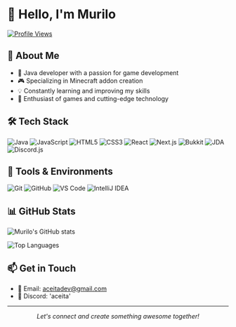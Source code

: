 # 👋 Hello, I'm Murilo

[![Profile Views](https://komarev.com/ghpvc/?username=aceitadev&color=blueviolet&style=flat-square&label=Profile+Views)](https://github.com/aceitadev)

## 👤 About Me

- 🚀 Java developer with a passion for game development
- 🎮 Specializing in Minecraft addon creation
- 💡 Constantly learning and improving my skills
- 🌟 Enthusiast of games and cutting-edge technology

## 🛠️ Tech Stack

![Java](https://img.shields.io/badge/Java-%23ED8B00.svg?style=for-the-badge&logo=java&logoColor=white)
![JavaScript](https://img.shields.io/badge/JavaScript-%23F7DF1E.svg?style=for-the-badge&logo=javascript&logoColor=black)
![HTML5](https://img.shields.io/badge/HTML5-%23E34F26.svg?style=for-the-badge&logo=html5&logoColor=white)
![CSS3](https://img.shields.io/badge/CSS3-%231572B6.svg?style=for-the-badge&logo=css3&logoColor=white)
![React](https://img.shields.io/badge/React-%2320232a.svg?style=for-the-badge&logo=react&logoColor=%2361DAFB)
![Next.js](https://img.shields.io/badge/Next.js-%23000000.svg?style=for-the-badge&logo=next.js&logoColor=white)
![Bukkit](https://img.shields.io/badge/Bukkit-%232B2B2B.svg?style=for-the-badge&logo=data:image/png;base64,<base64_encoded_icon>&logoColor=white)
![JDA](https://img.shields.io/badge/JDA-%23007ACC.svg?style=for-the-badge&logoColor=white)
![Discord.js](https://img.shields.io/badge/Discord.js-%232C2F33.svg?style=for-the-badge&logo=discord&logoColor=blue)

## 🔧 Tools & Environments

![Git](https://img.shields.io/badge/Git-%23F05033.svg?style=for-the-badge&logo=git&logoColor=white)
![GitHub](https://img.shields.io/badge/GitHub-%23121011.svg?style=for-the-badge&logo=github&logoColor=white)
![VS Code](https://img.shields.io/badge/VS%20Code-%23007ACC.svg?style=for-the-badge&logo=visual-studio-code&logoColor=white)
![IntelliJ IDEA](https://img.shields.io/badge/IntelliJ%20IDEA-%23000000.svg?style=for-the-badge&logo=intellij-idea&logoColor=white)

## 📊 GitHub Stats

<p align="start">
  <img src="https://github-readme-stats.vercel.app/api?username=aceitadev&show_icons=true&theme=radical" alt="Murilo's GitHub stats" />
</p>

<p align="start">
  <img src="https://github-readme-stats.vercel.app/api/top-langs/?username=aceitadev&layout=compact&theme=radical" alt="Top Languages" />
</p>

## 📫 Get in Touch

- 📧 Email: aceitadev@gmail.com
- 💬 Discord: 'aceita'
---

<p align="center">
  <i>Let's connect and create something awesome together!</i>
</p>

